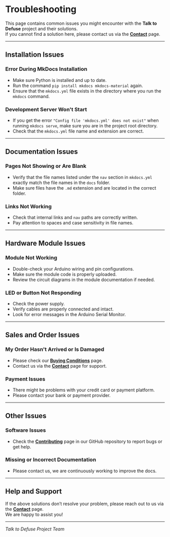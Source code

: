 #  Troubleshooting

This page contains common issues you might encounter with the **Talk to Defuse** project and their solutions.  
If you cannot find a solution here, please contact us via the **[Contact](support.md)** page. 

---

##  Installation Issues

###  Error During MkDocs Installation
-  Make sure Python is installed and up to date.  
-  Run the command `pip install mkdocs mkdocs-material` again.  
-  Ensure that the `mkdocs.yml` file exists in the directory where you run the `mkdocs` command.  

###  Development Server Won't Start
-  If you get the error `"Config file 'mkdocs.yml' does not exist"` when running `mkdocs serve`, make sure you are in the project root directory.  
-  Check that the `mkdocs.yml` file name and extension are correct.  

---

##  Documentation Issues

###  Pages Not Showing or Are Blank
-  Verify that the file names listed under the `nav` section in `mkdocs.yml` exactly match the file names in the `docs` folder.  
-  Make sure files have the `.md` extension and are located in the correct folder.  

###  Links Not Working
-  Check that internal links and `nav` paths are correctly written.  
-  Pay attention to spaces and case sensitivity in file names.  

---

##  Hardware Module Issues

###  Module Not Working
-  Double-check your Arduino wiring and pin configurations.  
-  Make sure the module code is properly uploaded.  
-  Review the circuit diagrams in the module documentation if needed.  

###  LED or Button Not Responding
-  Check the power supply.  
-  Verify cables are properly connected and intact.  
-  Look for error messages in the Arduino Serial Monitor.  

---

##  Sales and Order Issues

###  My Order Hasn't Arrived or Is Damaged
-  Please check our **[Buying Conditions](sales/buying-conditions.md)** page.  
-  Contact us via the **[Contact](support.md)** page for support.  

###  Payment Issues
-  There might be problems with your credit card or payment platform.  
-  Please contact your bank or payment provider.  

---

##  Other Issues

###  Software Issues
-  Check the **[Contributing](contributing.md)** page in our GitHub repository to report bugs or get help.  

###  Missing or Incorrect Documentation
-  Please contact us, we are continuously working to improve the docs.  

---

##  Help and Support

If the above solutions don’t resolve your problem, please reach out to us via the **[Contact](support.md)** page.  
We are happy to assist you! 

---

*Talk to Defuse Project Team* 
